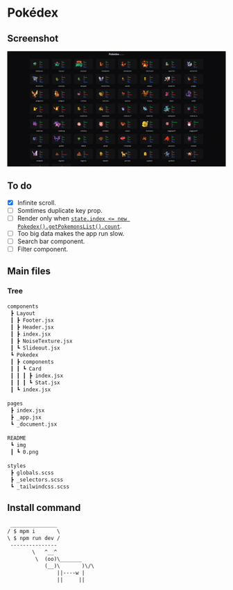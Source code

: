 # Pokédex

## Screenshot

![](./README/img/0.png)

## To do

- [x] Infinite scroll.
- [ ] Somtimes duplicate key prop.
- [ ] Render only when [`state.index <= new Pokedex().getPokemonsList().count`](https://github.com/shenlong616/pokedex/blob/main/components/Pokedex/index.js#L20).
- [ ] Too big data makes the app run slow.
- [ ] Search bar component.
- [ ] Filter component.

## Main files

### Tree

```text
components
 ┣ Layout
 ┃ ┣ Footer.jsx
 ┃ ┣ Header.jsx
 ┃ ┣ index.jsx
 ┃ ┣ NoiseTexture.jsx
 ┃ ┗ Slideout.jsx
 ┗ Pokedex
 ┃ ┣ components
 ┃ ┃ ┗ Card
 ┃ ┃ ┃ ┣ index.jsx
 ┃ ┃ ┃ ┗ Stat.jsx
 ┃ ┗ index.jsx

pages
 ┣ index.jsx
 ┣ _app.jsx
 ┗ _document.jsx

README
 ┗ img
 ┃ ┗ 0.png

styles
 ┣ globals.scss
 ┣ _selectors.scss
 ┗ _tailwindcss.scss
```

## Install command

```text
 _______________
/ $ mpm i       \
\ $ npm run dev /
 ---------------
        \   ^__^
         \  (oo)\_______
            (__)\       )\/\
                ||----w |
                ||     ||
```
